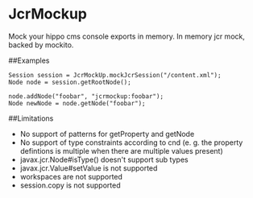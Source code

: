 JcrMockup
============

Mock your hippo cms console exports in memory. In memory jcr mock, backed by mockito.

##Examples
```
Session session = JcrMockUp.mockJcrSession("/content.xml");
Node node = session.getRootNode();

node.addNode("foobar", "jcrmockup:foobar");
Node newNode = node.getNode("foobar");
```

##Limitations
 * No support of patterns for getProperty and getNode
 * No support of type constraints according to cnd (e. g. the property defintions is multiple when there are multiple values present)
 * javax.jcr.Node#isType() doesn't support sub types
 * javax.jcr.Value#setValue is not supported
 * workspaces are not supported
 * session.copy is not supported

